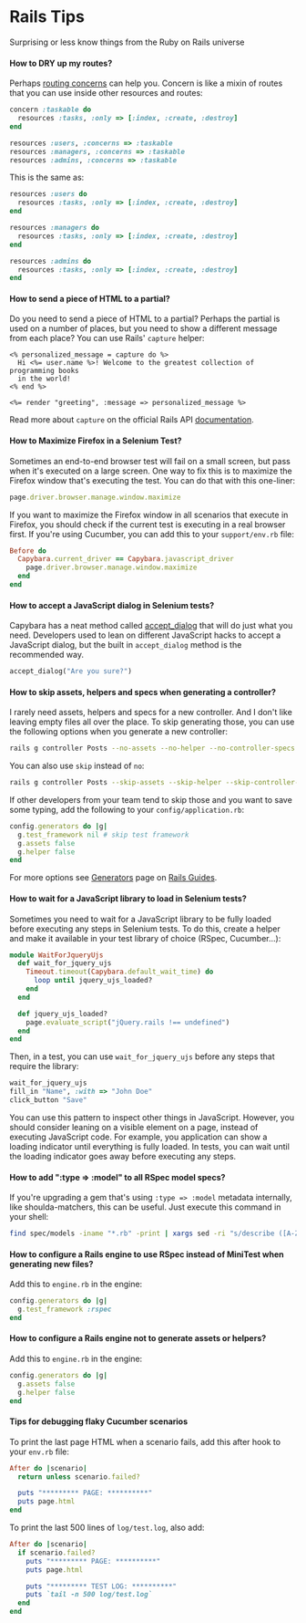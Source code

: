 # Rails Tips

Surprising or less know things from the Ruby on Rails universe

#### How to DRY up my routes?

Perhaps [routing concerns](http://guides.rubyonrails.org/routing.html#routing-concerns)
can help you. Concern is like a mixin of routes that you can use inside other
resources and routes:

```ruby
concern :taskable do
  resources :tasks, :only => [:index, :create, :destroy]
end

resources :users, :concerns => :taskable
resources :managers, :concerns => :taskable
resources :admins, :concerns => :taskable
```

This is the same as:

```ruby
resources :users do
  resources :tasks, :only => [:index, :create, :destroy]
end

resources :managers do
  resources :tasks, :only => [:index, :create, :destroy]
end

resources :admins do
  resources :tasks, :only => [:index, :create, :destroy]
end

```

#### How to send a piece of HTML to a partial?

Do you need to send a piece of HTML to a partial? Perhaps the partial is used
on a number of places, but you need to show a different message from each place?
You can use Rails' `capture` helper:

```erb
<% personalized_message = capture do %>
  Hi <%= user.name %>! Welcome to the greatest collection of programming books
  in the world!
<% end %>

<%= render "greeting", :message => personalized_message %>
```

Read more about `capture` on the official Rails API
[documentation](http://api.rubyonrails.org/classes/ActionView/Helpers/CaptureHelper.html#method-i-capture).

#### How to Maximize Firefox in a Selenium Test?

Sometimes an end-to-end browser test will fail on a small screen, but pass when
it's executed on a large screen. One way to fix this is to maximize the Firefox
window that's executing the test. You can do that with this one-liner:

```ruby
page.driver.browser.manage.window.maximize
```

If you want to maximize the Firefox window in all scenarios that execute in Firefox,
you should check if the current test is executing in a real browser first. If you're
using Cucumber, you can add this to your `support/env.rb` file:

```ruby
Before do
  Capybara.current_driver == Capybara.javascript_driver
    page.driver.browser.manage.window.maximize
  end
end
```

#### How to accept a JavaScript dialog in Selenium tests?

Capybara has a neat method called
[accept_dialog](http://www.rubydoc.info/github/jnicklas/capybara/master/Capybara%2FSession%3Aaccept_alert)
that will do just what you need. Developers used to lean on different JavaScript
hacks to accept a JavaScript dialog, but the built in `accept_dialog` method is
the recommended way.

```ruby
accept_dialog("Are you sure?")
```

#### How to skip assets, helpers and specs when generating a controller?

I rarely need assets, helpers and specs for a new controller. And I don't like
leaving empty files all over the place. To skip generating those, you can use
the following options when you generate a new controller:

```bash
rails g controller Posts --no-assets --no-helper --no-controller-specs
```

You can also use `skip` instead of `no`:

```bash
rails g controller Posts --skip-assets --skip-helper --skip-controller-specs
```

If other developers from your team tend to skip those and you want to save some
typing, add the following to your `config/application.rb`:

```ruby
config.generators do |g|
  g.test_framework nil # skip test framework
  g.assets false
  g.helper false
end
```

For more options see [Generators](http://guides.rubyonrails.org/generators.html)
page on [Rails Guides](http://guides.rubyonrails.org/index.html).

#### How to wait for a JavaScript library to load in Selenium tests?

Sometimes you need to wait for a JavaScript library to be fully loaded before
executing any steps in Selenium tests. To do this, create a helper and make it
available in your test library of choice (RSpec, Cucumber...):

```ruby
module WaitForJqueryUjs
  def wait_for_jquery_ujs
    Timeout.timeout(Capybara.default_wait_time) do
      loop until jquery_ujs_loaded?
    end
  end

  def jquery_ujs_loaded?
    page.evaluate_script("jQuery.rails !== undefined")
  end
end
```

Then, in a test, you can use `wait_for_jquery_ujs` before any steps that require
the library:

```ruby
wait_for_jquery_ujs
fill_in "Name", :with => "John Doe"
click_button "Save"
```

You can use this pattern to inspect other things in JavaScript. However, you
should consider leaning on a visible element on a page, instead of executing
JavaScript code. For example, you application can show a loading indicator
until everything is fully loaded. In tests, you can wait until the loading
indicator goes away before executing any steps.

#### How to add ":type => :model" to all RSpec model specs?

If you're upgrading a gem that's using `:type => :model` metadata internally,
like shoulda-matchers, this can be useful. Just execute this command in your
shell:

```bash
find spec/models -iname "*.rb" -print | xargs sed -ri "s/describe ([A-Z].*) do/describe \1, :type => :model do/g"
```

#### How to configure a Rails engine to use RSpec instead of MiniTest when generating new files?

Add this to `engine.rb` in the engine:

```ruby
config.generators do |g|
  g.test_framework :rspec
end
```

#### How to configure a Rails engine not to generate assets or helpers?

Add this to `engine.rb` in the engine:

```ruby
config.generators do |g|
  g.assets false
  g.helper false
end
```

#### Tips for debugging flaky Cucumber scenarios

To print the last page HTML when a scenario fails, add this after hook to your
`env.rb` file:

```ruby
After do |scenario|
  return unless scenario.failed?

  puts "********* PAGE: **********"
  puts page.html
end
```

To print the last 500 lines of `log/test.log`, also add:


```ruby
After do |scenario|
  if scenario.failed?
    puts "********* PAGE: **********"
    puts page.html

    puts "********* TEST LOG: **********"
    puts `tail -n 500 log/test.log`
  end
end
```
